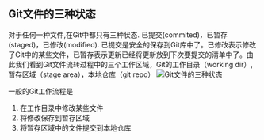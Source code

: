 ## Git文件的三种状态

对于任何一种文件,在Git中都只有三种状态. 已提交(commited)，已暂存(staged)，已修改(modified). 已提交是安全的保存到Git库中了。已修改表示修改了Git中的某些文件，已暂存表示更新已经将更新放到下次要提交的清单中了。由此我们看到Git文件流转过程中的三个工作区域，Git的工作目录（working dir）, 暂存区域（stage area），本地仓库（git repo）
![Git文件的三种状态](../image/git/gitbasic_file_status.png)

一般的Git工作流程是
1. 在工作目录中修改某些文件
2. 将修改保存到暂存区域
3. 将暂存区域中的文件提交到本地仓库